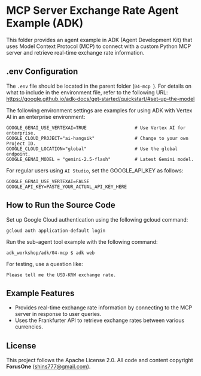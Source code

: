 # MCP Server Exchange Rate Agent Example (ADK)

This folder provides an agent example in ADK (Agent Development Kit) that uses Model Context Protocol (MCP) to connect with a custom Python MCP server and retrieve real-time exchange rate information.

## .env Configuration

The `.env` file should be located in the parent folder (`04-mcp `). For details on what to include in the environment file, refer to the following URL:
https://google.github.io/adk-docs/get-started/quickstart/#set-up-the-model

The following environment settings are examples for using ADK with Vertex AI in an enterprise environment:
```
GOOGLE_GENAI_USE_VERTEXAI=TRUE                  # Use Vertex AI for enterprise.
GOOGLE_CLOUD_PROJECT="ai-hangsik"               # Change to your own Project ID.
GOOGLE_CLOUD_LOCATION="global"                  # Use the global endpoint.
GOOGLE_GENAI_MODEL = "gemini-2.5-flash"         # Latest Gemini model.
```

For regular users using `AI Studio`, set the GOOGLE_API_KEY as follows:
```
GOOGLE_GENAI_USE_VERTEXAI=FALSE
GOOGLE_API_KEY=PASTE_YOUR_ACTUAL_API_KEY_HERE
```
## How to Run the Source Code
Set up Google Cloud authentication using the following gcloud command:
```
gcloud auth application-default login
```

Run the sub-agent tool example with the following command:
```
adk_workshop/adk/04-mcp $ adk web
```

For testing, use a question like:
```
Please tell me the USD-KRW exchange rate.
```

## Example Features
- Provides real-time exchange rate information by connecting to the MCP server in response to user queries.
- Uses the Frankfurter API to retrieve exchange rates between various currencies.

## License

This project follows the Apache License 2.0. All code and content copyright **ForusOne** (shins777@gmail.com).